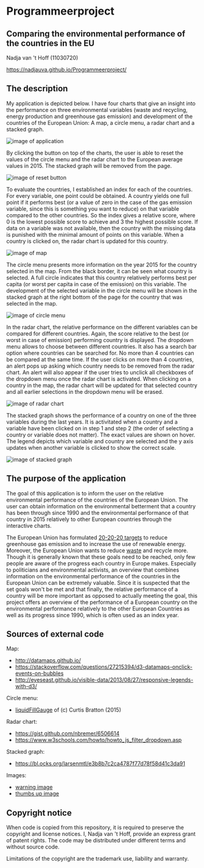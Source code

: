 # Programmeerproject

## Comparing the environmental performance of the countries in the EU

Nadja van 't Hoff (11030720)

https://nadjauva.github.io/Programmeerproject/

## The description

My application is depicted below. I have four charts that give an insight into the performance on three environmental variables (waste and recycling, energy production and greenhouse gas emission) and development of the countries of the European Union: A map, a circle menu, a radar chart and a stacked graph.

![image of application](/doc/application.PNG)

By clicking the button on top of the charts, the user is able to reset the values of the circle menu and the radar chart to the European average values in 2015. The stacked graph will be removed from the page.

![image of reset button](/doc/resetButton.PNG)

To evaluate the countries, I established an index for each of the countries. For every variable, one point could be obtained. A country yields one full point if it performs best (or a value of zero in the case of the gas emission variable, since this is something you want to reduce) on that variable compared to the other countries. So the index gives a relative score, where 0 is the lowest possible score to achieve and 3 the highest possible score. If data on a variable was not available, then the country with the missing data is punished with the minimal amount of points on this variable. When a country is clicked on, the radar chart is updated for this country.

![image of map](/doc/map.PNG)

The circle menu presents more information on the year 2015 for the country selected in the map. From the black border, it can be seen what country is selected. A full circle indicates that this country relatively performs best per capita (or worst per capita in case of the emission) on this variable. The development of the selected variable in the circle menu will be shown in the stacked graph at the right bottom of the page for the country that was selected in the map.

![image of circle menu](/doc/circleMenu.PNG)

In the radar chart, the relative performance on the different variables can be compared for different countries. Again, the score relative to the best (or worst in case of emission) performing country is displayed. The dropdown menu allows to choose between different countries. It also has a search bar option where countries can be searched for. No more than 4 countries can
be compared at the same time. If the user clicks on more than 4 countries, an alert pops up asking which country needs to be removed from the radar chart. An alert will also appear if the user tries to unclick all checkboxes of the dropdown menu once the radar chart is activated. When clicking on a country in the map, the radar chart will be updated for that selected country and all earlier selections in the dropdown menu will be erased.

![image of radar chart](/doc/radarChart.PNG)

The stacked graph shows the performance of a country on one of the three variables during the last years. It is activitated when a country and a variable have been clicked on in step 1 and step 2 (the order of selecting a country or variable does not matter). The exact values are shown on hover. The legend depicts which variable and country are selected and the y axis updates when another variable is clicked to show the correct scale.

![image of stacked graph](/doc/stackedGraph.PNG)

## The purpose of the application

The goal of this application is to inform the user on the relative environmental performance of the countries of the European Union. The user can obtain information on the environmental betterment that a country has been through since 1990 and the environmental performance of that country in 2015 relatively to other European countries through the interactive charts.

The European Union has formulated [20-20-20 targets](https://www.eea.europa.eu/themes/climate/trends-and-projections-in-europe/trends-and-projections-in-europe-2016/1-overall-progress-towards-the) to reduce greenhouse gas emission and to increase the use of renewable energy. Moreover, the European Union wants to reduce [waste](https://www.theguardian.com/environment/2018/jan/16/eu-declares-war-on-plastic-waste-2030) and recycle more. Though it is generally known that these goals need to be reached, only few people are aware of the progress each country in Europe makes. Especially to politicians and environmental activists, an overview that combines information on the environmental performance of the countries in the European Union can be extremely valuable. Since it is suspected that the set goals won't be met and that finally, the relative performance of a country will be more important as opposed to actually meeting the goal, this project offers an overview of the performance of a European country on the environmental performance relatively to the other European Countries as well as its progress since 1990, which is often used as an index year.

## Sources of external code

Map:
* http://datamaps.github.io/
* https://stackoverflow.com/questions/27215394/d3-datamaps-onclick-events-on-bubbles
* http://eyeseast.github.io/visible-data/2013/08/27/responsive-legends-with-d3/

Circle menu:
* [liquidFillGauge](http://bl.ocks.org/brattonc/5e5ce9beee483220e2f6) of (c) Curtis Bratton (2015)

Radar chart:
* https://gist.github.com/nbremer/6506614
* https://www.w3schools.com/howto/howto_js_filter_dropdown.asp

Stacked graph:
* https://bl.ocks.org/larsenmtl/e3b8b7c2ca4787f77d78f58d41c3da91

Images:
* [warning image](http://scream-queens.wikia.com/wiki/File:Spoiler_alert.png)
* [thumbs up image](http://www.emoji.co.uk/view/7284/)

## Copyright notice

When code is copied from this repository, it is required to preserve the copyright and license notices. I, Nadja van 't Hoff, provide an express grant of patent rights. The code may be distributed under different terms and without source code.

Limitations of the copyright are the trademark use, liability and warranty.
